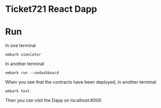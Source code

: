 # Ticket721 React Dapp

# Run

In one terminal
```shell
embark simulator
```

In another terminal
```shell
embark run --nodashboard
```

When you see that the contracts have been deployed, in another terminal
```shell
embark test
```

Then you can visit the Dapp on localhost:8000

